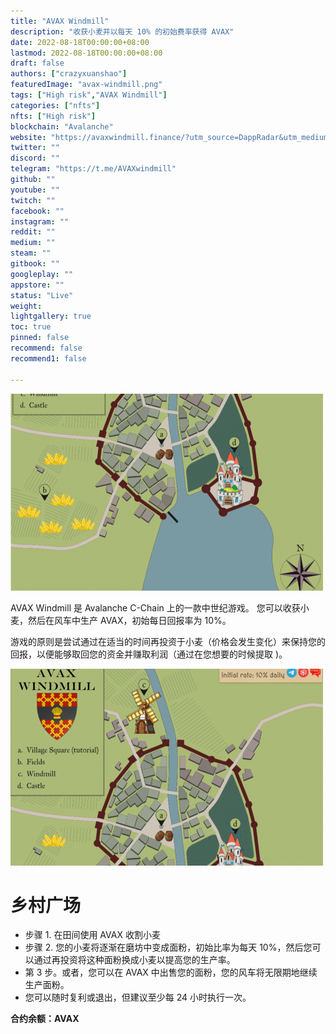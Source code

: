```yaml
---
title: "AVAX Windmill"
description: "收获小麦并以每天 10% 的初始费率获得 AVAX"
date: 2022-08-18T00:00:00+08:00
lastmod: 2022-08-18T00:00:00+08:00
draft: false
authors: ["crazyxuanshao"]
featuredImage: "avax-windmill.png"
tags: ["High risk","AVAX Windmill"]
categories: ["nfts"]
nfts: ["High risk"]
blockchain: "Avalanche"
website: "https://avaxwindmill.finance/?utm_source=DappRadar&utm_medium=deeplink&utm_campaign=visit-website"
twitter: ""
discord: ""
telegram: "https://t.me/AVAXwindmill"
github: ""
youtube: ""
twitch: ""
facebook: ""
instagram: ""
reddit: ""
medium: ""
steam: ""
gitbook: ""
googleplay: ""
appstore: ""
status: "Live"
weight: 
lightgallery: true
toc: true
pinned: false
recommend: false
recommend1: false

---
```


![fdsf](fdsf.png)

<p>AVAX Windmill 是 Avalanche C-Chain 上的一款中世纪游戏。 您可以收获小麦，然后在风车中生产 AVAX，初始每日回报率为 10%。</p>
<p>游戏的原则是尝试通过在适当的时间再投资于小麦（价格会发生变化）来保持您的回报，以便能够取回您的资金并赚取利润（通过在您想要的时候提取 )。</p>

![dsad](dsad.png)

# 乡村广场

- 步骤 1. 在田间使用 AVAX 收割小麦
- 步骤 2. 您的小麦将逐渐在磨坊中变成面粉，初始比率为每天 10%，然后您可以通过再投资将这种面粉换成小麦以提高您的生产率。
- 第 3 步。或者，您可以在 AVAX 中出售您的面粉，您的风车将无限期地继续生产面粉。
- 您可以随时复利或退出，但建议至少每 24 小时执行一次。

**合约余额：AVAX**